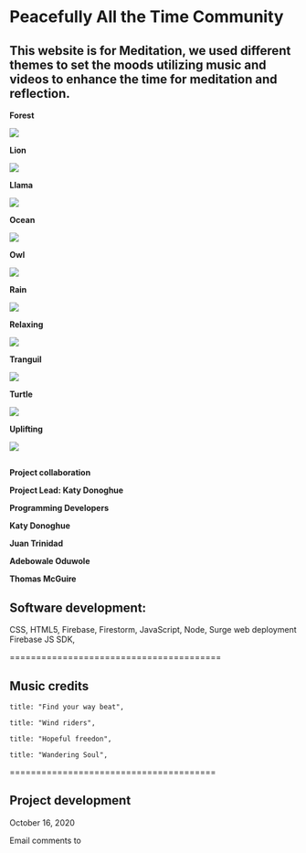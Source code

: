 # **Peacefully All the Time Community**

## This website is for Meditation, we used different themes to set the moods utilizing music and videos to enhance the time for meditation and reflection.


**Forest**
 
![   ](https://github.com/kjdonoghue/meditation-app/images/forest.png)
 
**Lion**

![   ](meditation-app\images\lion.png)

**Llama**

![    ](meditation-app\images\llama.png)

**Ocean**

![    ](meditation-app\images\ocean.png)

**Owl**

![    ](meditation-app\images\owl.png)

**Rain**

![    ](meditation-app\images\rain.png)

**Relaxing**

![    ](meditation-app\images\relaxing.png)

**Tranguil**

![    ](meditation-app\images\tranquil.png)

**Turtle**

![    ](meditation-app\images\turtle.png)

**Uplifting**

![    ](meditation-app\images\uplifting.png)





##

**Project collaboration**

**Project Lead: Katy Donoghue**

**Programming Developers**

**Katy Donoghue**

**Juan Trinidad**

**Adebowale Oduwole**

**Thomas McGuire**

## Software development:

CSS, HTML5, Firebase, Firestorm, 
JavaScript, Node, 
Surge web deployment
Firebase JS SDK,

========================================



## Music credits
	
	title: "Find your way beat",

	title: "Wind riders",

	title: "Hopeful freedon",

	title: "Wandering Soul",

=======================================


## Project development 

October 16, 2020

Email comments to 
